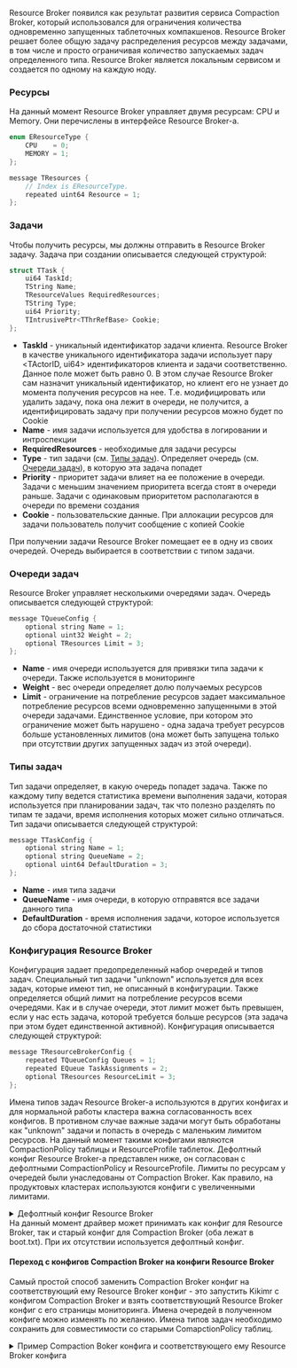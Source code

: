 Resource Broker появился как результат развития сервиса Compaction Broker, который использовался для ограничения количества одновременно запущенных таблеточных компакшенов. Resource Broker решает более общую задачу распределения ресурсов между задачами, в том числе и просто ограничивая количество запускаемых задач определенного типа. Resource Broker является локальным сервисом и создается по одному на каждую ноду.

### Ресурсы
На данный момент Resource Broker управляет двумя ресурсам: CPU и Memory. Они перечислены в интерфейсе Resource Broker-а.

``` cpp
enum EResourceType {
    CPU    = 0;     
    MEMORY = 1;     
};

message TResources {
    // Index is EResourceType.
    repeated uint64 Resource = 1;
};
```
### Задачи
Чтобы получить ресурсы, мы должны отправить в Resource Broker задачу. Задача при создании описывается следующей структурой:
``` cpp
struct TTask {
    ui64 TaskId;
    TString Name;
    TResourceValues RequiredResources;
    TString Type;
    ui64 Priority;
    TIntrusivePtr<TThrRefBase> Cookie;
};
```

* **TaskId** - уникальный идентификатор задачи клиента. Resource Broker в качестве уникального идентификатора задачи использует пару <TActorID, ui64> идентификаторов клиента и задачи соответственно. Данное поле может быть равно 0. В этом случае Resource Broker сам назначит уникальный идентификатор, но клиент его не узнает до момента получения ресурсов на нее. Т.е. модифицировать или удалить задачу, пока она лежит в очереди, не получится, а идентифицировать задачу при получении ресурсов можно будет по Cookie
* **Name** - имя задачи используется для удобства в логировании и интроспекции
* **RequiredResources** - необходимые для задачи ресурсы
* **Type** - тип задачи (см. [Типы задач](#tipyzadach)). Определяет очередь (см. [Очереди задач](#ocheredizadach)), в которую эта задача попадет
* **Priority** - приоритет задачи влияет на ее положение в очереди. Задачи с меньшим значением приоритета всегда стоят в очереди раньше. Задачи с одинаковым приоритетом располагаются в очереди по времени создания
* **Cookie** - пользовательские данные. При аллокации ресурсов для задачи пользователь получит сообщение с копией Cookie

При получении задачи Resource Broker помещает ее в одну из своих очередей. Очередь выбирается в соответствии с типом задачи.

### Очереди задач 
Resource Broker управляет несколькими очередями задач. Очередь описывается следующей структурой:
``` cpp
message TQueueConfig {
    optional string Name = 1;
    optional uint32 Weight = 2;
    optional TResources Limit = 3;
};
```

* **Name** - имя очереди используется для привязки типа задачи к очереди. Также используется в мониторинге
* **Weight** - вес очереди определяет долю получаемых ресурсов
* **Limit** - ограничение на потребление ресурсов задает максимальное потребление ресурсов всеми одновременно запущенными в этой очереди задачами. Единственное условие, при котором это ограничение может быть нарушено - одна задача требует ресурсов больше установленных лимитов (она может быть запущена только при отсутствии других запущенных задач из этой очереди).

### Типы задач
Тип задачи определяет, в какую очередь попадет задача. Также по каждому типу ведется статистика времени выполнения задачи, которая используется при планировании задач, так что полезно разделять по типам те задачи, время исполнения которых может сильно отличаться. Тип задачи описывается следующей структурой:
``` cpp
message TTaskConfig {
    optional string Name = 1;
    optional string QueueName = 2;
    optional uint64 DefaultDuration = 3;
};
```

* **Name** - имя типа задачи
* **QueueName** - имя очереди, в которую отправятся все задачи данного типа
* **DefaultDuration** - время исполнения задачи, которое используется до сбора достаточной статистики

### Конфигурация Resource Broker
Конфигурация задает предопределенный набор очередей и типов задач. Специальный тип задачи "unknown" используется для всех задач, которые имеют тип, не описанный в конфигурации. Также определяется общий лимит на потребление ресурсов всеми очередями. Как и в случае очереди, этот лимит может быть превышен, если у нас есть задача, которой требуется больше ресурсов (эта задача при этом будет единственной активной). Конфигурация описывается следующей структурой:
``` cpp
message TResourceBrokerConfig {
    repeated TQueueConfig Queues = 1;
    repeated EQueue TaskAssignments = 2;
    optional TResources ResourceLimit = 3;
};
```
Имена типов задач Resource Broker-а используются в других конфигах и для нормальной работы кластера важна согласованность всех конфигов. В противном случае важные задачи могут быть обработаны как "unknown" задачи и попасть в очередь с маленьким лимитом ресурсов.
На данный момент такими конфигами являются CompactionPolicy таблицы и ResourceProfile таблеток.
Дефолтный конфиг Resource Broker-а представлен ниже, он согласован с дефолтными CompactionPolicy и ResourceProfile. Лимиты по ресурсам у очередей были унаследованы от Compaction Broker. Как правило, на продуктовых кластерах используются конфиги с увеличенными лимитами.
<details markdown="1"> <summary>Дефолтный конфиг Resource Broker</summary>
``` cpp
Queues {
  Name: "queue_default"
  Weight: 30
  Limit {
    Resource: 2
  }
}
Queues {
  Name: "queue_compaction_gen0"
  Weight: 100
  Limit {
    Resource: 2
  }
}
Queues {
  Name: "queue_compaction_gen1"
  Weight: 100
  Limit {
    Resource: 2
  }
}
Queues {
  Name: "queue_compaction_gen2"
  Weight: 100
  Limit {
    Resource: 1
  }
}
Queues {
  Name: "queue_compaction_gen3"
  Weight: 100
  Limit {
    Resource: 1
  }
}
Queues {
  Name: "queue_transaction"
  Weight: 100
  Limit {
    Resource: 4
  }
}
Queues {
  Name: "queue_background_compaction"
  Weight: 10
  Limit {
    Resource: 1
  }
}
Tasks {
  Name: "unknown"
  QueueName: "queue_default"
  DefaultDuration: 60000000
}
Tasks {
  Name: "compaction_gen0"
  QueueName: "queue_compaction_gen0"
  DefaultDuration: 10000000
}
Tasks {
  Name: "compaction_gen1"
  QueueName: "queue_compaction_gen1"
  DefaultDuration: 30000000
}
Tasks {
  Name: "compaction_gen2"
  QueueName: "queue_compaction_gen2"
  DefaultDuration: 120000000
}
Tasks {
  Name: "compaction_gen3"
  QueueName: "queue_compaction_gen3"
  DefaultDuration: 600000000
}
Tasks {
  Name: "transaction"
  QueueName: "queue_transaction"
  DefaultDuration: 600000000
}
Tasks {
  Name: "background_compaction"
  QueueName: "queue_background_compaction"
  DefaultDuration: 60000000
}
Tasks {
  Name: "background_compaction_gen0"
  QueueName: "queue_background_compaction"
  DefaultDuration: 10000000
}
Tasks {
  Name: "background_compaction_gen1"
  QueueName: "queue_background_compaction"
  DefaultDuration: 20000000
}
Tasks {
  Name: "background_compaction_gen2"
  QueueName: "queue_background_compaction"
  DefaultDuration: 60000000
}
Tasks {
  Name: "background_compaction_gen3"
  QueueName: "queue_background_compaction"
  DefaultDuration: 300000000
}
ResourceLimit {
  Resource: 10
  Resource: 17179869184
}
```
</details>
На данный момент драйвер может принимать как конфиг для Resource Broker, так и старый конфиг для Compaction Broker (оба лежат в boot.txt). При их отсутствии используется дефолтный конфиг.

#### Переход с конфигов Compaction Broker на конфиги Resource Broker
Самый простой способ заменить Compaction Broker конфиг на соответствующий ему Resource Broker конфиг - это запустить Kikimr с конфигом Compaction Broker и взять соответствующий Resource Broker конфиг с его страницы мониторинга. Имена очередей в полученном конфиге можно изменять по желанию. Имена типов задач необходимо сохранить для совместимости со старыми ComapctionPolicy таблиц.
<details markdown="1"> <summary>Пример Compaction Boker конфига и соответствующего ему Resource Broker конфига</summary>
``` cpp
CompactionBroker {
    Queue {
        QueueID: 0
        Quota: 10
    }
    Queue {
        QueueID: 1
        Quota: 6
    }
    Queue {
        QueueID: 2
        Quota: 3
    }
    Queue {
        QueueID: 3
        Quota: 3
    }
}

ResourceBroker {
    Queues {
        Name: "queue_legacy0"
        Weight: 100
        Limit {
            Resource: 10
        }
    }
    Queues {
        Name: "queue_legacy1"
        Weight: 100
        Limit {
            Resource: 6
        }
    }
    Queues {
        Name: "queue_legacy2"
        Weight: 100
        Limit {
            Resource: 3
        }
    }
    Queues {
        Name: "queue_legacy3"
        Weight: 100
        Limit {
            Resource: 3
        }
    }
    Queues {
        Name: "queue_default"
        Weight: 30
        Limit {
            Resource: 2
        }
    }
    Tasks {
        Name: "compaction_gen0"
        QueueName: "queue_legacy0"
        DefaultDuration: 30000000
    }
    Tasks {
        Name: "compaction_gen1"
        QueueName: "queue_legacy1"
        DefaultDuration: 30000000
    }
    Tasks {
        Name: "compaction_gen2"
        QueueName: "queue_legacy2"
        DefaultDuration: 30000000
    }
    Tasks {
        Name: "compaction_gen3"
        QueueName: "queue_legacy3"
        DefaultDuration: 30000000
    }
    Tasks {
        Name: "unknown"
        QueueName: "queue_default"
        DefaultDuration: 30000000
    }
    ResourceLimit {
        Resource: 24
    }
```
</details>

Рекомендуется добавить очереди и типы задач для фонового компакшена (по умолчанию фоновый компакшн в Compaction Policy выключен, но для возможности его включения полезно иметь готовые типы задач и очередь; пример можно увидеть в дефолтном конфиге) и транзакций (тип задачи "transaction" используется в Resource Profile таблеток по умолчанию).

### Мониторинг
Актор Resource Broker-а регистрирует свою страницу мониторинга /actors/rb, на которой можно посмотреть текущий конфиг, счетчики, а также состояния всех очередей и задач.
Resource Broker репортит в Solomon статистику по задачам, включая ожидающие, исполняющиеся и завершенные задачи. Как и для Compaction Broker-а сервисом для сенсоров выбран сервис tablets.
Большинство сенсоров отправляют статистику как по очередям, так и по типам задач. Сенсоры очередей снабжены меткой "queue" с именем очереди, а сенсоры   типов задач снабжены меткой "task" с именем типа задачи. Ниже приведен доступный набор сенсоров:

* **EnqueuedTasks** - количество ожидающих в очереди задач. Позволяет определить, насколько перегружена очередь. Для неперегруженной очереди этот сенсор почти всегда равен нулю
  * _[График](https://solomon.yandex-team.ru/?project=kikimr&cluster=kikimr_ugc_prod&service=tablets&l.host=cluster&l.sensor=EnqueuedTasks&l.queue=total&graph=auto) количества ожидающих задач во всех очередях_
  * _[График](https://solomon.yandex-team.ru/?project=kikimr&cluster=kikimr_ugc_prod&service=tablets&l.task=compaction_gen0&l.host=cluster&l.sensor=EnqueuedTasks&graph=auto) количества ожидающих задач с типом compaction_gen0_
* **InFlyTasks** - количество исполняемых задач
  * _[График](https://solomon.yandex-team.ru/?project=kikimr&cluster=kikimr_ugc_prod&service=tablets&l.host=cluster&l.queue=queue_legacy0&l.sensor=InFlyTasks&graph=auto) исполняемых задач в очереди queue_legacy0_
  * _[График](https://solomon.yandex-team.ru/?project=kikimr&cluster=kikimr_ugc_prod&service=tablets&l.task=compaction_gen1&l.host=cluster&l.sensor=InFlyTasks&graph=auto) исполняемых задач типа compaction_gen1_
* **FinishedTasks** - инкрементальный сенсор количества завершившихся задач
  * _[График](https://solomon.yandex-team.ru/?project=kikimr&cluster=kikimr_ugc_prod&service=tablets&l.host=cluster&l.sensor=FinishedTasks&l.queue=queue_legacy0&graph=auto) завершившихся задач в очереди queue_legacy0_
  * _[График](https://solomon.yandex-team.ru/?project=kikimr&cluster=kikimr_ugc_prod&service=tablets&l.task=compaction_gen1&l.host=cluster&l.sensor=FinishedTasks&graph=auto) завершившихся задач типа compaction_gen1_
* **CPUConsumption**, **MemoryConsumption** - потребление ресурсов. Уровень потребления ресурса в сравнении с общим лимитом или лимитом очереди позволяет определить не израсходованный потенциал. Стоит отметить, что это не реальные значения потребления CPU и Memory задачами, а те ресурсы, которые были им выделены Resource Broker-ом
  * _[График](https://solomon.yandex-team.ru/?project=kikimr&cluster=kikimr_ugc_prod&service=tablets&l.host=cluster&l.sensor=MemoryConsumption&l.queue=total&graph=auto) общего потребления ресурса Memory задачами во всех очередях_
  * _[График](https://solomon.yandex-team.ru/?project=kikimr&cluster=kikimr_ugc_prod&service=tablets&l.task=compaction_gen0&l.host=cluster&l.sensor=CPUConsumption&graph=auto) график потребления ресурса CPU задачами типа compaction_gen0_
* **InQueueTime** - время ожидания задачи в очереди
  * _[График](https://solomon.yandex-team.ru/?project=kikimr&cluster=slice05&service=tablets&host=cluster&range=*&sensor=InQueueTime&queue=total&graph=auto&checks=-total&b=1h&e=) времен ожидания задач во всех очередях_
  * _[График](https://solomon.yandex-team.ru/?project=kikimr&cluster=slice05&service=tablets&task=compaction_gen0&host=cluster&range=*&sensor=InQueueTime&graph=auto&checks=-total) времен ожидания задач типа compaction_gen0_
* **ExecutionTime** - время исполнения задачи. Репортится только для типов задач, не репортится для очередей
  * _[График](https://solomon.yandex-team.ru/?project=kikimr&cluster=slice05&service=tablets&l.task=compaction_gen0&l.host=cluster&l.range=*&l.sensor=ExecutionTime&graph=auto&checks=-total) время исполнения задач типа compaction_gen0_ы_
* **MissingTaskTypeCounter** - инкрементальный счетчик количества задач, тип которых не содержится в конфиге. Ненулевое значение данного сенсора указывает на проблемы в конфигурации кластера
  * _[График](https://solomon.yandex-team.ru/?project=kikimr&cluster=kikimr_ugc_prod&service=tablets&l.host=cluster&l.sensor=MissingTaskType&graph=auto) количества задач с неизвестным типом_

### Планирование задач
В каждый момент в очереди есть известный набор исполняемых задач, а у каждой задачи известно потребление ею ресурсов, обозначим его за **c**. Общее количество ресурсов, потребляемых в очереди вычисляется суммой **С = SUM(cvvivv)**. Так как мы работаем с несколькими ресурсами, то **С** является вектором. Для сравнения потребления разнородных ресурсов в разных задачах и очередях удобно использовать понятие доминантного ресурса. Для вычисления текущего доминантного ресурса мы берем отношение **CvvNvv = C / L""""vvTotalvv** (где **LvvTotalvv** - количество всех доступных ресурсов) и выбираем в полученном векторе **CvvNvv** максимальную компоненту **CvvDvv**, которая и будет являться текущим потреблением доминантного ресурса для очереди. Аналогично потребление доминантного ресурса можно посчитать и для задачи (**сvvDvv**).

Для каждой очереди мы считаем две величины потребления ресурсов: реальное потребление и планируемое потребление. Реальное потребление **CvvRvv** считается как интеграл от **CvvDvv** по времени. Планируемое потребление **CvvPvv** считается как сумма **сvvDvv * t** для всех запущенных в очереди задач, где **t** - фактическое или планируемое время исполнения задачи. Для уже завершенных задач используется фактическое время исполнения. Для текущих задач используется планируемое время исполнения. Планируемое время вычисляется как среднее время работы исполненных задач того же типа. 

При запуске очередной задачи выбирается очередь с минимальным отношением **MAX(CvvRvv,CvvPvv) / Weight** (**Weight** - вес очереди) и запускается первая задача из этой очереди (если не превышен лимит по использованию ресурсов в очереди). После этого обновляются значения **CvvRvv**, **CvvPvv** и процесс повторяется.

### Неактивные очереди
Если в очереди нет ни одной ожидающей или исполняемой задачи, то очередь становится неактивной. Очевидно, что неактивные очереди могут сильно отстать от других очередей в потреблении ресурсов. Для избежания перекоса в распределении ресурсов после того, как такая очередь вновь станет активной, при активации очереди ее значения потребления ресурсов корректируются. Если очередь становится активной и есть другие активные очереди, то **CvvRvv / Weight**, **CvvPvv / Weight** активируемой очереди не могут быть меньше соответствующих значений какой либо из активных очередей. При необходимости значения корректируются.

### Интерфейс с Resource Broker
Для управления задачами в Resource Broker используется следующий набор сообщений:
``` cpp
struct TEvResourceBroker {                                                
  enum EEv {
    EvSubmitTask = EventSpaceBegin(TKikimrEvents::ES_RESOURCE_BROKER),
    EvUpdateTask,
    EvUpdateTaskCookie,
    EvRemoveTask,
    EvFinishTask,
    EvNotifyActorDied,
    EvConfigure,
    
    EvTaskOperationError = EvSubmitTask + 512,
    EvResourceAllocated,
    EvConfigureResult
  };                                                                    
};                                                                        
```
#### TEvSubmitTask
Это сообщение используется для добавления задачи в очередь. Идентификатор задачи может использоваться для дальнейшего управления задачей. Идентификаторы должны быть уникальны среди запланированных задач от одного клиента. В случае ошибки Resource Broker присылает TEvTaskOperationError.
``` cpp
struct TEvSubmitTask : TEventLocal<TEvSubmitTask, EvSubmitTask> {
    TTask Task;                                                  
};                                                                  
                                                  
struct TStatus {
    enum ECode {
        // Cannot submit task with already used ID.                                  
        ALREADY_EXISTS,
        // Cannot update/remove/finish task with unknown ID.                         
        UNKNOWN_TASK,
        // Cannot remove task in-fly.                                                
        TASK_IN_FLY,
        // Cannot finish task which is still in queue.                               
        TASK_IN_QUEUE
    };

    ECode Code;
    TString Message
};

struct TEvTaskOperationError : public TEventLocal<TEvTaskOperationError, EvTaskOperationError> {
    ui64 TaskId;
    TStatus Status;
    TIntrusivePtr<TThrRefBase> Cookie;
};                                                                                                                                      
```
#### TEvUpdateTask
Это сообщение позволяет изменить приоритет, тип и потребляемые ресурсы задачи. Если задача находится в исполнении, то она может быть возвращена назад в очередь с помощью флага Resubmit.
``` cpp
struct TEvUpdateTask : TEventLocal<TEvUpdateTask, EvUpdateTask> {                  
    ui64 TaskId;
    TResourceValues RequiredResources;
    TString Type;
    ui64 Priority;
    bool Resubmit;
};                                                                                 
```
#### TEvUpdateTaskCookie
Это сообщение позволяет изменить Cookie задачи. В случае ошибки Resource Broker присылает TEvTaskOperationError.
``` cpp
struct TEvUpdateTaskCookie : TEventLocal<TEvUpdateTaskCookie, EvUpdateTaskCookie> {                  
    ui64 TaskId;
    TIntrusivePtr<TThrRefBase> Cookie;
};                                                                                 
```
#### TEvRemoveTask
Это сообщение удаляет задачу из очереди. Не может применяться к уже запущенным задачам. В случае ошибки Resource Broker присылает TEvTaskOperationError.

``` cpp
struct TEvRemoveTask : TEventLocal<TEvRemoveTask, EvRemoveTask> {                  
    ui64 TaskId;                                                                   
};                                                                                 
```
#### TEvFinishTask
Это сообщение используется для завершения задачи и освобождения используемых ею ресурсов. В случае ошибки Resource Broker присылает TEvTaskOperationError.

``` cpp
struct TEvFinishTask : TEventLocal<TEvFinishTask, EvFinishTask> {                  
    ui64 TaskId;                                                                   
};                                                                                                                                                               
```
#### TEvNotifyActorDied
Сообщение используется для удаления всех задач актора.
``` cpp
struct TEvNotifyActorDied : public TEventLocal<TEvNotifyActorDied, EvNotifyActorDied> {
};
```#### TEvResourceAllocated
Это сообщение отправляется клиенту Resource Broker-а после аллокации ресурсов для его задачи.
``` cpp
struct TEvResourceAllocated : TEventLocal<TEvResourceAllocated, EvResourceAllocated> {
    ui64 TaskId;                                                                    
    TIntrusivePtr<TThrRefBase> Cookie;                                              
};                                                                                  
```
#### TEvConfigure
Это сообщение используется для изменения конфигурации Resource Broker-а. При этом все текущие задачи перераспределяются по новым очередям. В ответ отправляется сообщение TEvConfigureResult. При перезагрузке ноды будет снова использован конфиг из статического конфига.
``` cpp
struct TEvConfigure : public TEventPB<TEvConfigure,
                                      NKikimrResourceBroker::TResourceBrokerConfig,
                                      EvConfigure> {
};

message TResourceBrokerConfigResult {
    optional bool Success = 1;       
    optional string Message = 2;     
}; 

struct TEvConfigureResult : public TEventPB<TEvConfigureResult,
                                            NKikimrResourceBroker::TResourceBrokerConfigResult,
                                            EvConfigureResult> {
};                                                                                
```